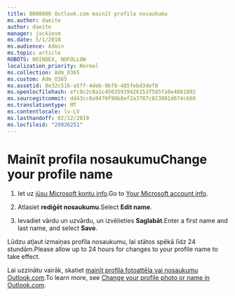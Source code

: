 ```yaml
---
title: 8000006 Outlook.com mainīt profila nosaukumu
ms.author: daeite
author: daeite
manager: jackiesm
ms.date: 5/1/2018
ms.audience: Admin
ms.topic: article
ROBOTS: NOINDEX, NOFOLLOW
localization_priority: Normal
ms.collection: Adm_O365
ms.custom: Adm_O365
ms.assetid: 0e32c516-a5ff-4deb-9bf8-485febd3def8
ms.openlocfilehash: efc9c2c8a1c45035919426153f585fa9e4081092
ms.sourcegitcommit: dd43cc0a9470f98b8ef2a3787c823801d674c666
ms.translationtype: MT
ms.contentlocale: lv-LV
ms.lasthandoff: 02/12/2019
ms.locfileid: "29926251"
---
```

# <a name="change-your-profile-name"></a><span data-ttu-id="fbdbf-102">Mainīt profila nosaukumu</span><span class="sxs-lookup"><span data-stu-id="fbdbf-102">Change your profile name</span></span>

1. <span data-ttu-id="fbdbf-103">Iet uz [jūsu Microsoft kontu info](https://go.microsoft.com/fwlink/p/?linkid=860841).</span><span class="sxs-lookup"><span data-stu-id="fbdbf-103">Go to [Your Microsoft account info](https://go.microsoft.com/fwlink/p/?linkid=860841).</span></span>
    
2. <span data-ttu-id="fbdbf-104">Atlasiet **rediģēt nosaukumu**.</span><span class="sxs-lookup"><span data-stu-id="fbdbf-104">Select **Edit name**.</span></span> 
    
3. <span data-ttu-id="fbdbf-105">Ievadiet vārdu un uzvārdu, un izvēlieties **Saglabāt**.</span><span class="sxs-lookup"><span data-stu-id="fbdbf-105">Enter a first name and last name, and select **Save**.</span></span> 
    
<span data-ttu-id="fbdbf-106">Lūdzu atļaut izmaiņas profila nosaukumu, lai stātos spēkā līdz 24 stundām.</span><span class="sxs-lookup"><span data-stu-id="fbdbf-106">Please allow up to 24 hours for changes to your profile name to take effect.</span></span>
  
<span data-ttu-id="fbdbf-107">Lai uzzinātu vairāk, skatiet [mainīt profila fotoattēla vai nosaukumu Outlook.com](https://go.microsoft.com/fwlink/?linkid=873110).</span><span class="sxs-lookup"><span data-stu-id="fbdbf-107">To learn more, see [Change your profile photo or name in Outlook.com](https://go.microsoft.com/fwlink/?linkid=873110).</span></span>
  

